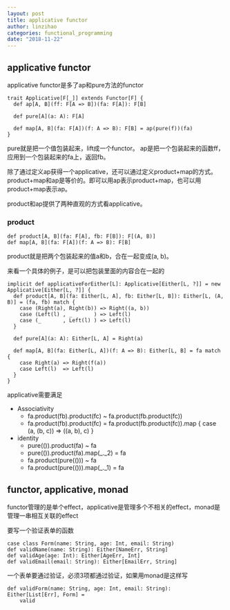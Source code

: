 ```yaml
---
layout: post
title: applicative functor
author: linzihao
categories: functional_programming
date: "2018-11-22"
---
```


## applicative functor ##
applicative functor是多了ap和pure方法的functor
```
trait Applicative[F[_]] extends Functor[F] {
  def ap[A, B](ff: F[A => B])(fa: F[A]): F[B]

  def pure[A](a: A): F[A]

  def map[A, B](fa: F[A])(f: A => B): F[B] = ap(pure(f))(fa)
}
```
pure就是把一个值包装起来，lift成一个functor。
ap是把一个包装起来的函数ff，应用到一个包装起来的fa上，返回fb。

除了通过定义ap获得一个applicative，还可以通过定义product+map的方式。product+map和ap是等价的。即可以用ap表示product+map，也可以用product+map表示ap。

product和ap提供了两种直观的方式看applicative。

### product ###
```
def product[A, B](fa: F[A], fb: F[B]): F[(A, B)]
def map[A, B](fa: F[A])(f: A => B): F[B]
```
product就是把两个包装起来的值a和b，合在一起变成(a, b)。

来看一个具体的例子，是可以把包装里面的内容合在一起的
```
implicit def applicativeForEither[L]: Applicative[Either[L, ?]] = new Applicative[Either[L, ?]] {
  def product[A, B](fa: Either[L, A], fb: Either[L, B]): Either[L, (A, B)] = (fa, fb) match {
    case (Right(a), Right(b)) => Right((a, b))
    case (Left(l) , _       ) => Left(l)
    case (_       , Left(l) ) => Left(l)
  }

  def pure[A](a: A): Either[L, A] = Right(a)

  def map[A, B](fa: Either[L, A])(f: A => B): Either[L, B] = fa match {
    case Right(a) => Right(f(a))
    case Left(l)  => Left(l)
  }
}
```

applicative需要满足
- Associativity
	- fa.product(fb).product(fc) ~ fa.product(fb.product(fc))
	- fa.product(fb).product(fc) = fa.product(fb.product(fc)).map { case (a, (b, c)) => ((a, b), c) }
- identity
	- pure(()).product(fa) ~ fa
	- pure(()).product(fa).map(_._2) = fa
	- fa.product(pure(())) ~ fa
	- fa.product(pure(())).map(_._1) = fa

## functor, applicative, monad ##
functor管理的是单个effect，applicative是管理多个不相关的effect，monad是管理一串相互关联的effect

要写一个验证表单的函数
```
case class Form(name: String, age: Int, email: String)
def validName(name: String): Either[NameErr, String]
def validAge(age: Int): Either[AgeErr, Int]
def validEmail(email: String): Either[EmailErr, String]
```

一个表单要通过验证，必须3项都通过验证，如果用monad是这样写
```
def validForm(name: String, age: Int, email: String): Either[List[Err], Form] = 
	valid
```